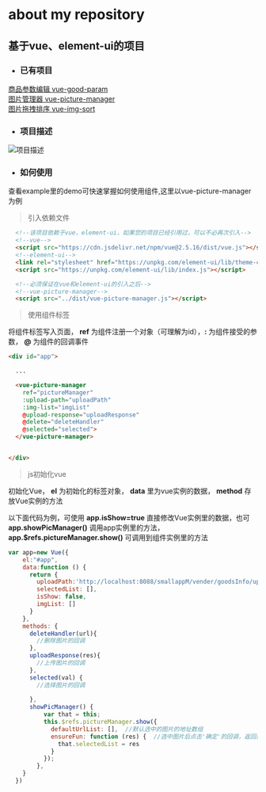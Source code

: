 # about my repository

## 基于vue、element-ui的项目

- ### 已有项目

[商品参数编辑 vue-good-param](https://github.com/Trubasa/vue-good-param)</br>
[图片管理器 vue-picture-manager](https://github.com/Trubasa/vuePictureManager)</br>
[图片拖拽排序 vue-img-sort](https://github.com/Trubasa/vue-img-sort)</br>

- ### 项目描述

![项目描述](https://trubasa.github.io/doc/image/explain.png)

- ### 如何使用

查看example里的demo可快速掌握如何使用组件,这里以vue-picture-manager为例

> 引入依赖文件
```html
  <!--该项目依赖于vue，element-ui，如果您的项目已经引用过，可以不必再次引入-->
  <!--vue-->
  <script src="https://cdn.jsdelivr.net/npm/vue@2.5.16/dist/vue.js"></script>
  <!--element-ui-->
  <link rel="stylesheet" href="https://unpkg.com/element-ui/lib/theme-chalk/index.css">
  <script src="https://unpkg.com/element-ui/lib/index.js"></script>

  <!--必须保证在vue和element-ui的引入之后-->
  <!--vue-picture-manager-->
  <script src="../dist/vue-picture-manager.js"></script>
```
> 使用组件标签

将组件标签写入页面， **ref** 为组件注册一个对象（可理解为id），**:** 为组件接受的参数， **@** 为组件的回调事件
```html
<div id="app">

  ...

  <vue-picture-manager
    ref="pictureManager"
    :upload-path="uploadPath"
    :img-list="imgList"
    @upload-response="uploadResponse"
    @delete="deleteHandler"
    @selected="selected">
  </vue-picture-manager>


</div>

```
> js初始化vue

初始化Vue， **el** 为初始化的标签对象， **data** 里为vue实例的数据， **method** 存放Vue实例的方法

以下面代码为例，可使用 **app.isShow=true** 直接修改Vue实例里的数据，也可 **app.showPicManager()** 调用app实例里的方法，
**app.$refs.pictureManager.show()** 可调用到组件实例里的方法
```javascript
var app=new Vue({
    el:"#app",
    data:function () {
      return {
        uploadPath:'http://localhost:8088/smallappM/vender/goodsInfo/uploadImg',
        selectedList: [],
        isShow: false,
        imgList: []
      }
    },
    methods: {
      deleteHandler(url){
        //删除图片的回调
      },
      uploadResponse(res){
        //上传图片的回调
      },
      selected(val) {
        //选择图片的回调
        
      },
      showPicManager() {
          var that = this;
          this.$refs.pictureManager.show({
            defaultUrlList: [],  //默认选中的图片的地址数组
            ensureFun: function (res) {  //选中图片后点击'确定'的回调，返回选中的图片数组
              that.selectedList = res
            }
          });
        },
    }
  })
```